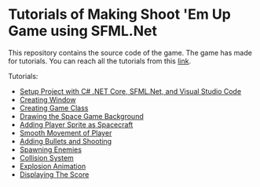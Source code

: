 # Tutorials of Making Shoot 'Em Up Game using SFML.Net

This repository contains the source code of the game. The game has made for tutorials. You can reach all the tutorials from this [link](https://www.letsdevelopgames.com/2021/06/create-shoot-em-up-game-using-c-and-sfml.html).

Tutorials:
- [Setup Project with C# .NET Core, SFML.Net, and Visual Studio Code](https://www.letsdevelopgames.com/2021/06/setup-project-with-c-net-core-sfml-and.html)
- [Creating Window](https://www.letsdevelopgames.com/2021/06/creating-window-sfml-c.html)
- [Creating Game Class](https://www.letsdevelopgames.com/2021/06/creating-game-class-in-sfml-c.html)
- [Drawing the Space Game Background](https://www.letsdevelopgames.com/2021/06/drawing-space-game-background-in-c-sfml.html)
- [Adding Player Sprite as Spacecraft](https://www.letsdevelopgames.com/2021/06/adding-player-sprite-as-spacecraft-in.html)
- [Smooth Movement of Player](https://www.letsdevelopgames.com/2021/06/smooth-movement-of-player-in-sfml-c.html)
- [Adding Bullets and Shooting](https://www.letsdevelopgames.com/2021/06/adding-bullets-and-shooting-in-sfml-c.html)
- [Spawning Enemies](https://www.letsdevelopgames.com/2021/06/spawning-enemies-in-sfml-c.html)
- [Collision System](https://www.letsdevelopgames.com/2021/06/collision-system-in-sfml-c.html)
- [Explosion Animation](https://www.letsdevelopgames.com/2021/06/explosion-animation-in-sfml-c.html)
- [Displaying The Score](https://www.letsdevelopgames.com/2021/06/display-score-as-text-in-sfml-c.html)

